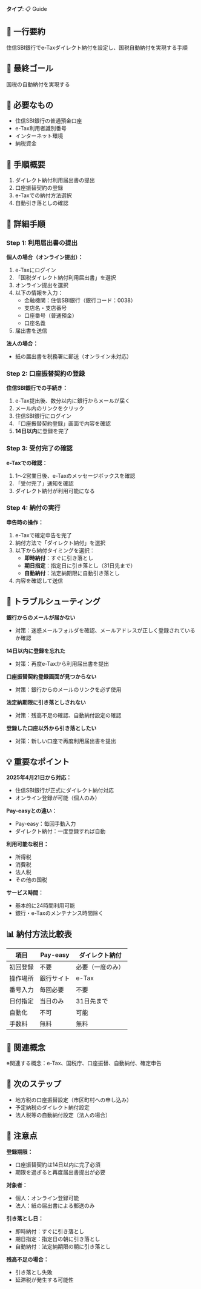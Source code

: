 **タイプ**: 📋 Guide

## 📝 一行要約
住信SBI銀行でe-Taxダイレクト納付を設定し、国税自動納付を実現する手順

## 🎯 最終ゴール
国税の自動納付を実現する

## 🧰 必要なもの
- 住信SBI銀行の普通預金口座
- e-Tax利用者識別番号
- インターネット環境
- 納税資金

## 📝 手順概要
1. ダイレクト納付利用届出書の提出
2. 口座振替契約の登録
3. e-Taxでの納付方法選択
4. 自動引き落としの確認

## 🔧 詳細手順

### Step 1: 利用届出書の提出

**個人の場合（オンライン提出）：**
1. e-Taxにログイン
2. 「国税ダイレクト納付利用届出書」を選択
3. オンライン提出を選択
4. 以下の情報を入力：
   - 金融機関：住信SBI銀行（銀行コード：0038）
   - 支店名・支店番号
   - 口座番号（普通預金）
   - 口座名義
5. 届出書を送信

**法人の場合：**
- 紙の届出書を税務署に郵送（オンライン未対応）

### Step 2: 口座振替契約の登録

**住信SBI銀行での手続き：**
1. e-Tax提出後、数分以内に銀行からメールが届く
2. メール内のリンクをクリック
3. 住信SBI銀行にログイン
4. 「口座振替契約登録」画面で内容を確認
5. **14日以内**に登録を完了

### Step 3: 受付完了の確認

**e-Taxでの確認：**
1. 1〜2営業日後、e-Taxのメッセージボックスを確認
2. 「受付完了」通知を確認
3. ダイレクト納付が利用可能になる

### Step 4: 納付の実行

**申告時の操作：**
1. e-Taxで確定申告を完了
2. 納付方法で「ダイレクト納付」を選択
3. 以下から納付タイミングを選択：
   - **即時納付**：すぐに引き落とし
   - **期日指定**：指定日に引き落とし（31日先まで）
   - **自動納付**：法定納期限に自動引き落とし
4. 内容を確認して送信

## 🔧 トラブルシューティング

**銀行からのメールが届かない**
- 対策：迷惑メールフォルダを確認、メールアドレスが正しく登録されているか確認

**14日以内に登録を忘れた**
- 対策：再度e-Taxから利用届出書を提出

**口座振替契約登録画面が見つからない**
- 対策：銀行からのメールのリンクを必ず使用

**法定納期限に引き落としされない**
- 対策：残高不足の確認、自動納付設定の確認

**登録した口座以外から引き落としたい**
- 対策：新しい口座で再度利用届出書を提出

## 💡 重要なポイント

**2025年4月21日から対応：**
- 住信SBI銀行が正式にダイレクト納付対応
- オンライン登録が可能（個人のみ）

**Pay-easyとの違い：**
- Pay-easy：毎回手動入力
- ダイレクト納付：一度登録すれば自動

**利用可能な税目：**
- 所得税
- 消費税
- 法人税
- その他の国税

**サービス時間：**
- 基本的に24時間利用可能
- 銀行・e-Taxのメンテナンス時間除く

## 📊 納付方法比較表

| 項目 | Pay-easy | ダイレクト納付 |
|------|----------|----------------|
| 初回登録 | 不要 | 必要（一度のみ） |
| 操作場所 | 銀行サイト | e-Tax |
| 番号入力 | 毎回必要 | 不要 |
| 日付指定 | 当日のみ | 31日先まで |
| 自動化 | 不可 | 可能 |
| 手数料 | 無料 | 無料 |

## 🔄 関連概念
※関連する概念：e-Tax、国税庁、口座振替、自動納付、確定申告

## 🚀 次のステップ
- 地方税の口座振替設定（市区町村への申し込み）
- 予定納税のダイレクト納付設定
- 法人税等の自動納付設定（法人の場合）

## 🔧 注意点

**登録期限：**
- 口座振替契約は14日以内に完了必須
- 期限を過ぎると再度届出書提出が必要

**対象者：**
- 個人：オンライン登録可能
- 法人：紙の届出書による郵送のみ

**引き落とし日：**
- 即時納付：すぐに引き落とし
- 期日指定：指定日の朝に引き落とし
- 自動納付：法定納期限の朝に引き落とし

**残高不足の場合：**
- 引き落とし失敗
- 延滞税が発生する可能性